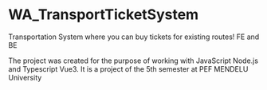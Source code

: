 # WA_TransportTicketSystem
Transportation System where you can buy tickets for existing routes! FE and BE

The project was created for the purpose of working with JavaScript Node.js and Typescript Vue3. It is a project of the 5th semester at PEF MENDELU University
